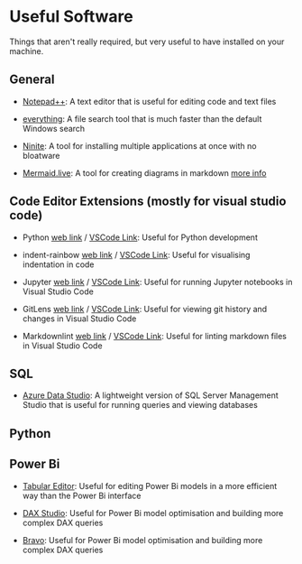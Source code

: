 # Useful Software

Things that aren't really required, but very useful to have installed on your machine.

## General

* [Notepad++](https://notepad-plus-plus.org/): A text editor that is useful for editing code and text files

* [everything](https://www.voidtools.com/): A file search tool that is much faster than the default Windows search

* [Ninite](https://ninite.com/): A tool for installing multiple applications at once with no bloatware

* [Mermaid.live](https://mermaid.live): A tool for creating diagrams in markdown [more info](09%20Documentation/Mermaid.md)

## Code Editor Extensions (mostly for visual studio code)

* Python [web link](https://marketplace.visualstudio.com/items?itemName=ms-python.python) / [VSCode Link](vscode:extension/ms-python.python): Useful for Python development

* indent-rainbow [web link](https://marketplace.visualstudio.com/items?itemName=oderwat.indent-rainbow) / [VSCode Link](vscode:extension/oderwat.indent-rainbow): Useful for visualising indentation in code

* Jupyter [web link](https://marketplace.visualstudio.com/items?itemName=ms-toolsai.jupyter) / [VSCode Link](vscode:extension/ms-toolsai.jupyter): Useful for running Jupyter notebooks in Visual Studio Code

* GitLens [web link](https://marketplace.visualstudio.com/items?itemName=eamodio.gitlens) / [VSCode Link](vscode:extension/eamodio.gitlens): Useful for viewing git history and changes in Visual Studio Code

* Markdownlint [web link](https://marketplace.visualstudio.com/items?itemName=DavidAnson.vscode-markdownlint) / [VSCode Link](vscode:extension/DavidAnson.vscode-markdownlint): Useful for linting markdown files in Visual Studio Code

## SQL

* [Azure Data Studio](https://docs.microsoft.com/en-us/sql/azure-data-studio/download?view=sql-server-ver15): A lightweight version of SQL Server Management Studio that is useful for running queries and viewing databases

## Python

## Power Bi

* [Tabular Editor](https://tabulareditor.com/): Useful for editing Power Bi models in a more efficient way than the Power Bi interface

* [DAX Studio](https://daxstudio.org/): Useful for Power Bi model optimisation and building more complex DAX queries

* [Bravo](https://bravo.bi/): Useful for Power Bi model optimisation and building more complex DAX queries
